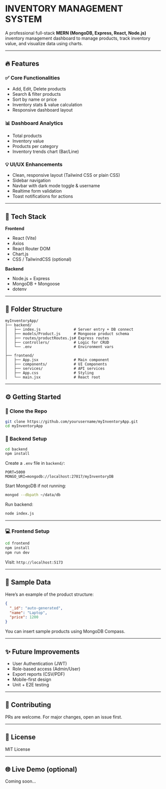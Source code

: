 # INVENTORY MANAGEMENT SYSTEM

A professional full-stack **MERN (MongoDB, Express, React, Node.js)** inventory management dashboard to manage products, track inventory value, and visualize data using charts.

---

## 🔥 Features

### ✅ Core Functionalities
- Add, Edit, Delete products
- Search & filter products
- Sort by name or price
- Inventory stats & value calculation
- Responsive dashboard layout

### 📊 Dashboard Analytics
- Total products
- Inventory value
- Products per category
- Inventory trends chart (Bar/Line)

### 💡 UI/UX Enhancements
- Clean, responsive layout (Tailwind CSS or plain CSS)
- Sidebar navigation
- Navbar with dark mode toggle & username
- Realtime form validation
- Toast notifications for actions

---

## 🧱 Tech Stack

**Frontend**
- React (Vite)
- Axios
- React Router DOM
- Chart.js
- CSS / TailwindCSS (optional)

**Backend**
- Node.js + Express
- MongoDB + Mongoose
- dotenv

---

## 📁 Folder Structure

```
myInventoryApp/
├── backend/
│   ├── index.js               # Server entry + DB connect
│   ├── models/Product.js      # Mongoose product schema
│   ├── routes/productRoutes.js# Express routes
│   ├── controllers/           # Logic for CRUD
│   └── .env                   # Environment vars
│
├── frontend/
│   ├── App.jsx                # Main component
│   ├── components/            # UI Components
│   ├── services/              # API services
│   ├── App.css                # Styling
│   └── main.jsx               # React root
```

---

## ⚙️ Getting Started

### 🔽 Clone the Repo

```bash
git clone https://github.com/yourusername/myInventoryApp.git
cd myInventoryApp
```

### 🔧 Backend Setup

```bash
cd backend
npm install
```

Create a `.env` file in `backend/`:

```
PORT=5000
MONGO_URI=mongodb://localhost:27017/myInventoryDB
```

Start MongoDB if not running:

```bash
mongod --dbpath ~/data/db
```

Run backend:

```bash
node index.js
```

---

### 💻 Frontend Setup

```bash
cd frontend
npm install
npm run dev
```

Visit: `http://localhost:5173`

---

## 🧪 Sample Data

Here’s an example of the product structure:

```json
{
  "_id": "auto-generated",
  "name": "Laptop",
  "price": 1200
}
```

You can insert sample products using MongoDB Compass.

---

## ✨ Future Improvements

- User Authentication (JWT)
- Role-based access (Admin/User)
- Export reports (CSV/PDF)
- Mobile-first design
- Unit + E2E testing

---

## 🤝 Contributing

PRs are welcome. For major changes, open an issue first.

---

## 📄 License

MIT License

---

## 🌐 Live Demo (optional)

Coming soon...
